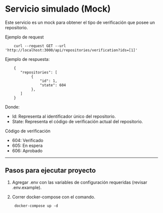 # Servicio simulado (Mock)

Este servicio es un mock para obtener el tipo de verificación que posee un repositorio.

Ejemplo de request

        curl --request GET --url 'http://localhost:3000/api/repositories/verification?ids=[1]'

Ejemplo de respuesta:

        {
           "repositories": [
                {
                    "id": 1,
                    "state": 604
                },
           ]
        }

Donde:

- Id: Representa al identificador único del repositorio.
- State: Representa el código de verificación actual del repositorio.

Código de verificación

- 604: Verificado
- 605: En espera
- 606: Aprobado

---

## Pasos para ejecutar proyecto

1. Agregar .env con las variables de configuración requeridas (revisar .env.example).

2. Correr docker-compose con el comando.

        docker-compose up -d
